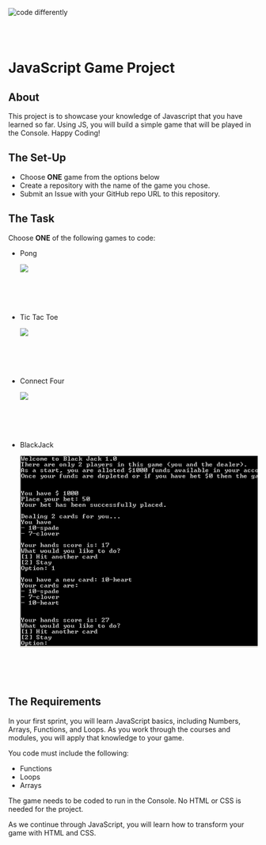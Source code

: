![code differently](https://user-images.githubusercontent.com/54545904/91590200-f82ec600-e928-11ea-9433-eea450388abf.png)

<br>
<br>

# JavaScript Game Project

## About

This project is to showcase your knowledge of Javascript that you have learned so far. Using JS, you will build a simple game that will be played in the Console. Happy Coding!

## The Set-Up

- Choose **ONE** game from the options below
- Create a repository with the name of the game you chose.
- Submit an Issue with your GitHub repo URL to this repository.

## The Task

Choose **ONE** of the following games to code:

- Pong

    <img src="https://www.hiig.de/wp-content/uploads/2014/11/Pong1.jpg" style="width:350px;">

<br>
<br>
<br>

- Tic Tac Toe

    <img src="https://i.pinimg.com/originals/a9/6b/a3/a96ba326f0c540526956154e266b47cc.png">


<br>
<br>
<br>

- Connect Four

    <img src="https://media.cheggcdn.com/media/2da/2daa4615-0197-4dac-a338-8595c0d71e30/phpnpc8tK.png"  >

<br>
<br>
<br>

- BlackJack

    <img src="screenshot8.png">


<br>
<br>
<br>

## The Requirements

In your first sprint, you will learn JavaScript basics, including Numbers, Arrays, Functions, and Loops. As you work through the courses and modules, you will apply that knowledge to your game. 

You code must include the following:

- Functions
- Loops  
- Arrays

The game needs to be coded to run in the Console. No HTML or CSS is needed for the project.

As we continue through JavaScript, you will learn how to transform your game with HTML and CSS.



